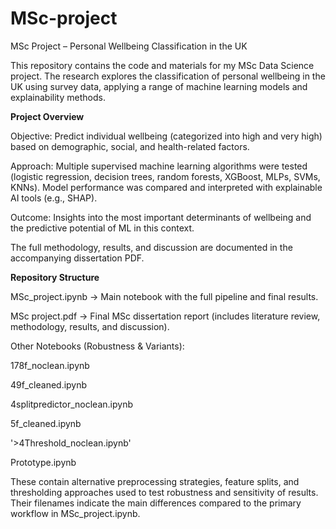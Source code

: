 # MSc-project
MSc Project – Personal Wellbeing Classification in the UK

This repository contains the code and materials for my MSc Data Science project. The research explores the classification of personal wellbeing in the UK using survey data, applying a range of machine learning models and explainability methods.

**Project Overview**

Objective: Predict individual wellbeing (categorized into high and very high) based on demographic, social, and health-related factors.

Approach: Multiple supervised machine learning algorithms were tested (logistic regression, decision trees, random forests, XGBoost, MLPs, SVMs, KNNs). Model performance was compared and interpreted with explainable AI tools (e.g., SHAP).

Outcome: Insights into the most important determinants of wellbeing and the predictive potential of ML in this context.

The full methodology, results, and discussion are documented in the accompanying dissertation PDF.

**Repository Structure**

MSc_project.ipynb → Main notebook with the full pipeline and final results.

MSc project.pdf → Final MSc dissertation report (includes literature review, methodology, results, and discussion).

Other Notebooks (Robustness & Variants):

178f_noclean.ipynb

49f_cleaned.ipynb

4splitpredictor_noclean.ipynb

5f_cleaned.ipynb

'>4Threshold_noclean.ipynb'

Prototype.ipynb

These contain alternative preprocessing strategies, feature splits, and thresholding approaches used to test robustness and sensitivity of results. Their filenames indicate the main differences compared to the primary workflow in MSc_project.ipynb.
